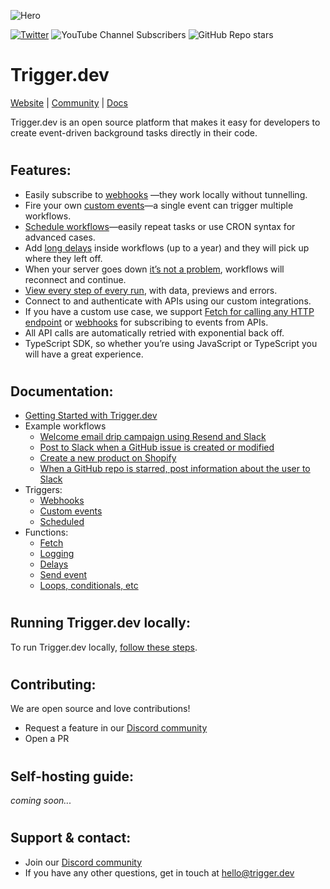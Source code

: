 ![Hero](https://raw.githubusercontent.com/triggerdotdev/trigger.dev/eebe37109e33beae6390ee19029fce8a5934c84b/apps/webapp/public/images/logo-banner.png)


[![Twitter](https://img.shields.io/twitter/url/https/twitter.com/triggerdotdev.svg?style=social&label=Follow%20%40trigger.dev)](https://twitter.com/triggerdotdev) ![YouTube Channel Subscribers](https://img.shields.io/youtube/channel/subscribers/UCu-PdxpWtIrrd7vW0N5T6ZA?style=social)
  ![GitHub Repo stars](https://img.shields.io/github/stars/triggerdotdev/trigger.dev?style=social) 





# **Trigger.dev**

[Website](https://trigger.dev) | [Community](https://github.com/triggerdotdev/jsonhero-web) | [Docs](https://docs.trigger.dev)

Trigger.dev is an open source platform that makes it easy for developers to create event-driven background tasks directly in their code.

#
## **Features:**

* Easily subscribe to [webhooks](https://docs.trigger.dev/triggers/webhooks)
—they work locally without tunnelling.
* Fire your own [custom events](https://docs.trigger.dev/triggers/custom-events)—a single event can trigger multiple workflows.
* [Schedule workflows](https://docs.trigger.dev/triggers/scheduled)—easily repeat tasks or use CRON syntax for advanced cases.
* Add [long delays](https://docs.trigger.dev/functions/delays) inside workflows (up to a year) and they will pick up where they left off.
* When your server goes down [it’s not a problem](https://docs.trigger.dev/guides/resumability), workflows will reconnect and continue.
* [View every step of every run](https://docs.trigger.dev/functions/viewing-runs), with data, previews and errors.
* Connect to and authenticate with APIs using our custom integrations.
* If you have a custom use case, we support [Fetch for calling any HTTP endpoint](https://docs.trigger.dev/functions/fetch) or [webhooks](https://docs.trigger.dev/triggers/webhooks) for subscribing to events from APIs.
* All API calls are automatically retried with exponential back off.
* TypeScript SDK, so whether you’re using JavaScript or TypeScript you will have a great experience.

#
## **Documentation:**

- [Getting Started with Trigger.dev](https://docs.trigger.dev/getting-started)
- Example workflows
  - [Welcome email drip campaign using Resend and Slack](https://docs.trigger.dev/examples/resend)
  - [Post to Slack when a GitHub issue is created or modified](https://docs.trigger.dev/examples/slack)
  - [Create a new product on Shopify](https://docs.trigger.dev/examples/shopify)
  - [When a GitHub repo is starred, post information about the user to Slack](https://docs.trigger.dev/examples/github)
- Triggers:
  - [Webhooks](https://docs.trigger.dev/triggers/webhooks)
  - [Custom events](https://docs.trigger.dev/triggers/custom-events)
  - [Scheduled](https://docs.trigger.dev/triggers/scheduled)
- Functions:
  - [Fetch](https://docs.trigger.dev/functions/fetch)
  - [Logging](https://docs.trigger.dev/functions/logging)
  - [Delays](https://docs.trigger.dev/functions/delays)
  - [Send event](https://docs.trigger.dev/functions/send-event)
  - [Loops, conditionals, etc](https://docs.trigger.dev/functions/loops-conditionals-etc)


#
## **Running Trigger.dev locally:**

To run Trigger.dev locally, [follow these steps](https://github.com/triggerdotdev/trigger.dev/blob/main/DEVELOPMENT.md).

#

## **Contributing:**

We are open source and love contributions!

- Request a feature in our [Discord community](https://discord.gg/JtBAxBr2m3)
- Open a PR
#
## **Self-hosting guide:**
_coming soon..._
#
## **Support & contact:**

- Join our [Discord community](https://discord.gg/JtBAxBr2m3)
- If you have any other questions, get in touch at [hello@trigger.dev](mailto:hello@trigger.dev)